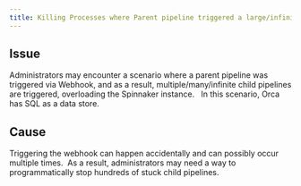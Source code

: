 ```yaml
---
title: Killing Processes where Parent pipeline triggered a large/infinite loop via webhook, keeps triggering child pipelines
---
```


## Issue
Administrators may encounter a scenario where a parent pipeline was triggered via Webhook, and as a result, multiple/many/infinite child pipelines are triggered, overloading the Spinnaker instance.  
In this scenario, Orca has SQL as a data store.

## Cause
Triggering the webhook can happen accidentally and can possibly occur multiple times.  As a result, administrators may need a way to programmatically stop hundreds of stuck child pipelines.

